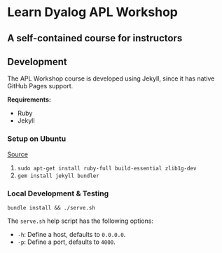 # Learn Dyalog APL Workshop
## A self-contained course for instructors

## Development

The APL Workshop course is developed using Jekyll, since it has native GitHub Pages support.

**Requirements:**
* Ruby
* Jekyll

### Setup on Ubuntu

[Source](https://jekyllrb.com/docs/installation/ubuntu/)

1. `sudo apt-get install ruby-full build-essential zlib1g-dev`
2. `gem install jekyll bundler`

### Local Development & Testing
`bundle install && ./serve.sh`

The `serve.sh` help script has the following options:

* `-h`: Define a host, defaults to `0.0.0.0`.
* `-p`: Define a port, defaults to `4000`.


